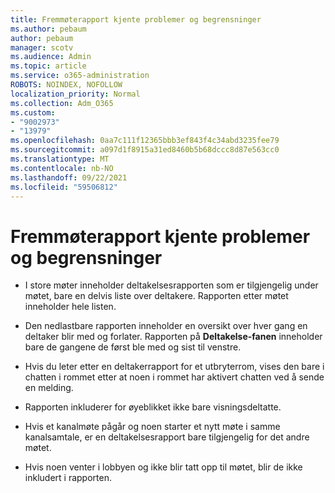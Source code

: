 ```yaml
---
title: Fremmøterapport kjente problemer og begrensninger
ms.author: pebaum
author: pebaum
manager: scotv
ms.audience: Admin
ms.topic: article
ms.service: o365-administration
ROBOTS: NOINDEX, NOFOLLOW
localization_priority: Normal
ms.collection: Adm_O365
ms.custom:
- "9002973"
- "13979"
ms.openlocfilehash: 0aa7c111f12365bbb3ef843f4c34abd3235fee79
ms.sourcegitcommit: a097d1f8915a31ed8460b5b68dccc8d87e563cc0
ms.translationtype: MT
ms.contentlocale: nb-NO
ms.lasthandoff: 09/22/2021
ms.locfileid: "59506812"
---
```

# <a name="attendance-report-known-issues-and-limitations"></a>Fremmøterapport kjente problemer og begrensninger

- I store møter inneholder deltakelsesrapporten som er tilgjengelig under møtet, bare en delvis liste over deltakere. Rapporten etter møtet inneholder hele listen. 

- Den nedlastbare rapporten inneholder en oversikt over hver gang en deltaker blir med og forlater. Rapporten på **Deltakelse-fanen** inneholder bare de gangene de først ble med og sist til venstre.

- Hvis du leter etter en deltakerrapport for et utbryterrom, vises den bare i chatten i rommet etter at noen i rommet har aktivert chatten ved å sende en melding.

- Rapporten inkluderer for øyeblikket ikke bare visningsdeltatte.

- Hvis et kanalmøte pågår og noen starter et nytt møte i samme kanalsamtale, er en deltakelsesrapport bare tilgjengelig for det andre møtet.

- Hvis noen venter i lobbyen og ikke blir tatt opp til møtet, blir de ikke inkludert i rapporten.